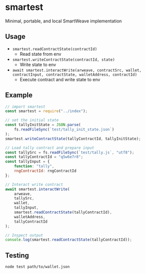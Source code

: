 # smartest
Minimal, portable, and local SmartWeave implementation

## Usage

- `smartest.readContractState(contractId)`
    - Read state from env
- `smartest.writeContractState(contractId, state)`
    - Write state to env
- `await smartest.interactWrite(arweave, contractSrc, wallet, contractInput, contractState, walletAddress, contractId)`
    - Execute contract and write state to env

## Example

```js
// import smartest
const smartest = require("../index");

// set the initial state
const tallyInitState = JSON.parse(
    fs.readFileSync(`test/tally_init_state.json`)
);
smartest.writeContractState(tallyContractId, tallyInitState);

// Load tally contract and prepare input
const tallySrc = fs.readFileSync(`test/tally.js`, "utf8");
const tallyContractId = "q5w6e7r8";
const tallyInput = {
    function: "tally",
    rngContractId: rngContractId
};

// Interact write contract
await smartest.interactWrite(
    arweave,
    tallySrc,
    wallet,
    tallyInput,
    smartest.readContractState(tallyContractId),
    walletAddress,
    tallyContractId
);

// Inspect output
console.log(smartest.readContractState(tallyContractId));
```

## Testing

`node test path/to/wallet.json`
